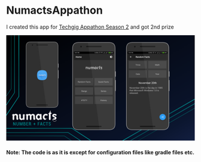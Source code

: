 # NumactsAppathon


I created this app for [Techgig Appathon Season 2](https://www.techgig.com/challenge/appathon2#winners) and got 2nd prize

![alt text](presentation/banner.png)


#### Note: The code is as it is except for configuration files like gradle files etc.
